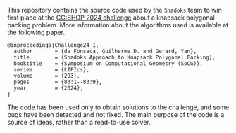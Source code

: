This repository contains the source code used by the `Shadoks` team to win first place at the [CG:SHOP 2024 challenge](https://cgshop.ibr.cs.tu-bs.de/competition/cg-shop-2024/#problem-description) about a knapsack polygonal packing problem. More information about the algorithms used is available at the following paper.

```
@inproceedings{Challenge24_1,
  author       = {da Fonseca, Guilherme D. and Gerard, Yan},
  title        = {Shadoks Approach to Knapsack Polygonal Packing},
  booktitle    = {Symposium on Computational Geometry (SoCG)},
  series       = {LIPIcs},
  volume       = {293},
  pages        = {83:1--83:9},
  year         = {2024},
}
```

The code has been used only to obtain solutions to the challenge, and some bugs have been detected and not fixed. The main purpose of the code is a source of ideas, rather than a read-to-use solver.
